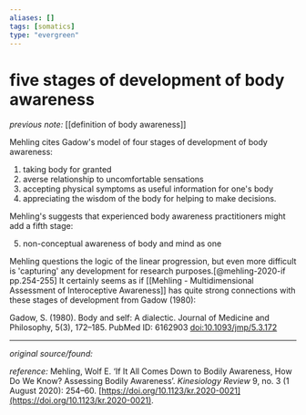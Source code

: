 ```yaml
---
aliases: []
tags: [somatics]
type: "evergreen"
---
```


# five stages of development of body awareness

_previous note:_ [[definition of body awareness]]

Mehling cites Gadow's model of four stages of development of body awareness:

1. taking body for granted
2. averse relationship to uncomfortable sensations
3. accepting physical symptoms as useful information for one's body
4. appreciating the wisdom of the body for helping to make decisions.

Mehling's suggests that experienced body awareness practitioners might add a fifth stage:

5. non-conceptual awareness of body and mind as one

Mehling questions the logic of the linear progression, but even more difficult is 'capturing' any development for research purposes.[@mehling-2020-if pp.254-255] It certainly seems as if [[Mehling - Multidimensional Assessment of Interoceptive Awareness]] has quite strong connections with these stages of development from Gadow (1980):

Gadow, S. (1980). Body and self: A dialectic. Journal of Medicine and Philosophy, 5(3), 172–185. PubMed ID: 6162903 <doi:10.1093/jmp/5.3.172>

---

_original source/found:_ 

_reference:_ Mehling, Wolf E. ‘If It All Comes Down to Bodily Awareness, How Do We Know? Assessing Bodily Awareness’. _Kinesiology Review_ 9, no. 3 (1 August 2020): 254–60. [https://doi.org/10.1123/kr.2020-0021](https://doi.org/10.1123/kr.2020-0021).



